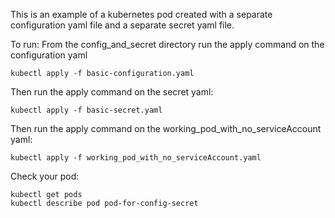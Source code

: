This is an example of a kubernetes pod created with a separate configuration yaml file and a separate secret yaml file.

To run:
From the config_and_secret directory run the apply command on the configuration yaml
```
kubectl apply -f basic-configuration.yaml
```

Then run the apply command on the secret yaml:
```
kubectl apply -f basic-secret.yaml
```

Then run the apply command on the working_pod_with_no_serviceAccount yaml:
```
kubectl apply -f working_pod_with_no_serviceAccount.yaml
```

Check your pod:
```
kubectl get pods
kubectl describe pod pod-for-config-secret
``` 
